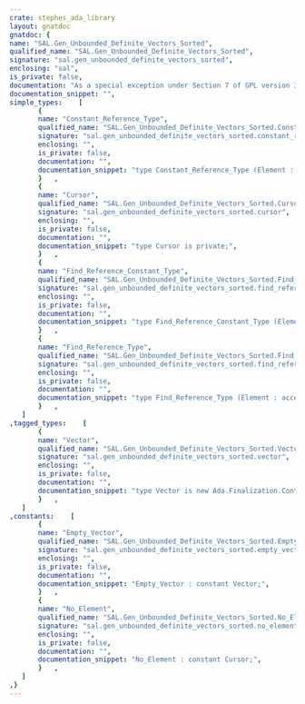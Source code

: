 ```yaml
---
crate: stephes_ada_library
layout: gnatdoc
gnatdoc: {
name: "SAL.Gen_Unbounded_Definite_Vectors_Sorted",
qualified_name: "SAL.Gen_Unbounded_Definite_Vectors_Sorted",
signature: "sal.gen_unbounded_definite_vectors_sorted",
enclosing: "sal",
is_private: false,
documentation: "As a special exception under Section 7 of GPL version 3, you are granted\nadditional permissions described in the GCC Runtime Library Exception,\nversion 3.1, as published by the Free Software Foundation.\n\n@formal Element_Type\n@formal Key_Type\n@formal To_Key\n@formal Key_Compare\n@formal Default_Element",
documentation_snippet: "",
simple_types:    [
       {
       name: "Constant_Reference_Type",
       qualified_name: "SAL.Gen_Unbounded_Definite_Vectors_Sorted.Constant_Reference_Type",
       signature: "sal.gen_unbounded_definite_vectors_sorted.constant_reference_type",
       enclosing: "",
       is_private: false,
       documentation: "",
       documentation_snippet: "type Constant_Reference_Type (Element : not null access constant Element_Type) is private with\n  Implicit_Dereference => Element;",
       }   ,
       {
       name: "Cursor",
       qualified_name: "SAL.Gen_Unbounded_Definite_Vectors_Sorted.Cursor",
       signature: "sal.gen_unbounded_definite_vectors_sorted.cursor",
       enclosing: "",
       is_private: false,
       documentation: "",
       documentation_snippet: "type Cursor is private;",
       }   ,
       {
       name: "Find_Reference_Constant_Type",
       qualified_name: "SAL.Gen_Unbounded_Definite_Vectors_Sorted.Find_Reference_Constant_Type",
       signature: "sal.gen_unbounded_definite_vectors_sorted.find_reference_constant_type",
       enclosing: "",
       is_private: false,
       documentation: "",
       documentation_snippet: "type Find_Reference_Constant_Type (Element : access constant Element_Type) is private with\n  Implicit_Dereference => Element;",
       }   ,
       {
       name: "Find_Reference_Type",
       qualified_name: "SAL.Gen_Unbounded_Definite_Vectors_Sorted.Find_Reference_Type",
       signature: "sal.gen_unbounded_definite_vectors_sorted.find_reference_type",
       enclosing: "",
       is_private: false,
       documentation: "",
       documentation_snippet: "type Find_Reference_Type (Element : access Element_Type) is private with\n  Implicit_Dereference => Element;",
       }   ,
   ]
,tagged_types:    [
       {
       name: "Vector",
       qualified_name: "SAL.Gen_Unbounded_Definite_Vectors_Sorted.Vector",
       signature: "sal.gen_unbounded_definite_vectors_sorted.vector",
       enclosing: "",
       is_private: false,
       documentation: "",
       documentation_snippet: "type Vector is new Ada.Finalization.Controlled with private with\n   Constant_Indexing => Constant_Ref,\n   Default_Iterator  => Iterate,\n   Iterator_Element  => Element_Type;",
       }   ,
   ]
,constants:    [
       {
       name: "Empty_Vector",
       qualified_name: "SAL.Gen_Unbounded_Definite_Vectors_Sorted.Empty_Vector",
       signature: "sal.gen_unbounded_definite_vectors_sorted.empty_vector",
       enclosing: "",
       is_private: false,
       documentation: "",
       documentation_snippet: "Empty_Vector : constant Vector;",
       }   ,
       {
       name: "No_Element",
       qualified_name: "SAL.Gen_Unbounded_Definite_Vectors_Sorted.No_Element",
       signature: "sal.gen_unbounded_definite_vectors_sorted.no_element",
       enclosing: "",
       is_private: false,
       documentation: "",
       documentation_snippet: "No_Element : constant Cursor;",
       }   ,
   ]
,}
---
```

